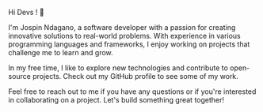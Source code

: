 Hi Devs ! 👋

I'm Jospin Ndagano, a software developer with a passion for creating innovative solutions to real-world problems. With experience in various programming languages and frameworks, I enjoy working on projects that challenge me to learn and grow.

In my free time, I like to explore new technologies and contribute to open-source projects. Check out my GitHub profile to see some of my work.

Feel free to reach out to me if you have any questions or if you're interested in collaborating on a project. Let's build something great together!
